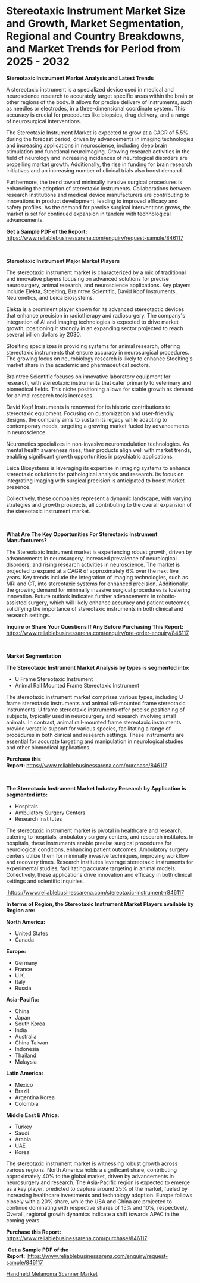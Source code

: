 <p><h1>Stereotaxic Instrument Market Size and Growth, Market Segmentation, Regional and Country Breakdowns, and Market Trends for Period from 2025 -  2032</h1></p><p><strong>Stereotaxic Instrument Market Analysis and Latest Trends</strong></p>
<p><p>A stereotaxic instrument is a specialized device used in medical and neuroscience research to accurately target specific areas within the brain or other regions of the body. It allows for precise delivery of instruments, such as needles or electrodes, in a three-dimensional coordinate system. This accuracy is crucial for procedures like biopsies, drug delivery, and a range of neurosurgical interventions.</p><p>The Stereotaxic Instrument Market is expected to grow at a CAGR of 5.5% during the forecast period, driven by advancements in imaging technologies and increasing applications in neuroscience, including deep brain stimulation and functional neuroimaging. Growing research activities in the field of neurology and increasing incidences of neurological disorders are propelling market growth. Additionally, the rise in funding for brain research initiatives and an increasing number of clinical trials also boost demand.</p><p>Furthermore, the trend toward minimally invasive surgical procedures is enhancing the adoption of stereotaxic instruments. Collaborations between research institutions and medical device manufacturers are contributing to innovations in product development, leading to improved efficacy and safety profiles. As the demand for precise surgical interventions grows, the market is set for continued expansion in tandem with technological advancements.</p></p>
<p><strong>Get a Sample PDF of the Report:&nbsp;</strong> <a href="https://www.reliablebusinessarena.com/enquiry/request-sample/846117?utm_campaign=2187&utm_medium=2&utm_source=Github&utm_content=ia&utm_term=04032025&utm_id=stereotaxic-instrument">https://www.reliablebusinessarena.com/enquiry/request-sample/846117</a></p>
<p>&nbsp;</p>
<p><strong>Stereotaxic Instrument Major Market Players</strong></p>
<p><p>The stereotaxic instrument market is characterized by a mix of traditional and innovative players focusing on advanced solutions for precise neurosurgery, animal research, and neuroscience applications. Key players include Elekta, Stoelting, Braintree Scientific, David Kopf Instruments, Neuronetics, and Leica Biosystems.</p><p>Elekta is a prominent player known for its advanced stereotactic devices that enhance precision in radiotherapy and radiosurgery. The company's integration of AI and imaging technologies is expected to drive market growth, positioning it strongly in an expanding sector projected to reach several billion dollars by 2030.</p><p>Stoelting specializes in providing systems for animal research, offering stereotaxic instruments that ensure accuracy in neurosurgical procedures. The growing focus on neurobiology research is likely to enhance Stoelting's market share in the academic and pharmaceutical sectors.</p><p>Braintree Scientific focuses on innovative laboratory equipment for research, with stereotaxic instruments that cater primarily to veterinary and biomedical fields. This niche positioning allows for stable growth as demand for animal research tools increases.</p><p>David Kopf Instruments is renowned for its historic contributions to stereotaxic equipment. Focusing on customization and user-friendly designs, the company aims to sustain its legacy while adapting to contemporary needs, targeting a growing market fueled by advancements in neuroscience.</p><p>Neuronetics specializes in non-invasive neuromodulation technologies. As mental health awareness rises, their products align well with market trends, enabling significant growth opportunities in psychiatric applications.</p><p>Leica Biosystems is leveraging its expertise in imaging systems to enhance stereotaxic solutions for pathological analysis and research. Its focus on integrating imaging with surgical precision is anticipated to boost market presence.</p><p>Collectively, these companies represent a dynamic landscape, with varying strategies and growth prospects, all contributing to the overall expansion of the stereotaxic instrument market.</p></p>
<p>&nbsp;</p>
<p><strong>What Are The Key Opportunities For Stereotaxic Instrument Manufacturers?</strong></p>
<p><p>The Stereotaxic Instrument market is experiencing robust growth, driven by advancements in neurosurgery, increased prevalence of neurological disorders, and rising research activities in neuroscience. The market is projected to expand at a CAGR of approximately 6% over the next five years. Key trends include the integration of imaging technologies, such as MRI and CT, into stereotaxic systems for enhanced precision. Additionally, the growing demand for minimally invasive surgical procedures is fostering innovation. Future outlook indicates further advancements in robotic-assisted surgery, which will likely enhance accuracy and patient outcomes, solidifying the importance of stereotaxic instruments in both clinical and research settings.</p></p>
<p><strong>Inquire or Share Your Questions If Any Before Purchasing This Report:</strong> <a href="https://www.reliablebusinessarena.com/enquiry/pre-order-enquiry/846117?utm_campaign=2187&utm_medium=2&utm_source=Github&utm_content=ia&utm_term=04032025&utm_id=stereotaxic-instrument">https://www.reliablebusinessarena.com/enquiry/pre-order-enquiry/846117</a></p>
<p>&nbsp;</p>
<p><strong>Market Segmentation</strong></p>
<p><strong>The Stereotaxic Instrument Market Analysis by types is segmented into:</strong></p>
<p><ul><li>U Frame Stereotaxic Instrument</li><li>Animal Rail Mounted Frame Stereotaxic Instrument</li></ul></p>
<p><p>The stereotaxic instrument market comprises various types, including U frame stereotaxic instruments and animal rail-mounted frame stereotaxic instruments. U frame stereotaxic instruments offer precise positioning of subjects, typically used in neurosurgery and research involving small animals. In contrast, animal rail-mounted frame stereotaxic instruments provide versatile support for various species, facilitating a range of procedures in both clinical and research settings. These instruments are essential for accurate targeting and manipulation in neurological studies and other biomedical applications.</p></p>
<p><strong>Purchase this Report:&nbsp;</strong><a href="https://www.reliablebusinessarena.com/purchase/846117?utm_campaign=2187&utm_medium=2&utm_source=Github&utm_content=ia&utm_term=04032025&utm_id=stereotaxic-instrument">https://www.reliablebusinessarena.com/purchase/846117</a></p>
<p>&nbsp;</p>
<p><strong>The Stereotaxic Instrument Market Industry Research by Application is segmented into:</strong></p>
<p><ul><li>Hospitals</li><li>Ambulatory Surgery Centers</li><li>Research Institutes</li></ul></p>
<p><p>The stereotaxic instrument market is pivotal in healthcare and research, catering to hospitals, ambulatory surgery centers, and research institutes. In hospitals, these instruments enable precise surgical procedures for neurological conditions, enhancing patient outcomes. Ambulatory surgery centers utilize them for minimally invasive techniques, improving workflow and recovery times. Research institutes leverage stereotaxic instruments for experimental studies, facilitating accurate targeting in animal models. Collectively, these applications drive innovation and efficacy in both clinical settings and scientific inquiries.</p></p>
<p><a href="https://www.reliablebusinessarena.com/stereotaxic-instrument-r846117?utm_campaign=2187&utm_medium=2&utm_source=Github&utm_content=ia&utm_term=04032025&utm_id=stereotaxic-instrument">&nbsp;https://www.reliablebusinessarena.com/stereotaxic-instrument-r846117</a></p>
<p><strong>In terms of Region, the Stereotaxic Instrument Market Players available by Region are:</strong></p>
<p>
    <p> <strong> North America: </strong>
        <ul>
            <li>United States</li>
            <li>Canada</li>
        </ul>
        </p> 
    <p> <strong> Europe: </strong>
        <ul>
            <li>Germany</li>
            <li>France</li>
            <li>U.K.</li>
            <li>Italy</li>
            <li>Russia</li>
        </ul>
        </p> 
    <p> <strong> Asia-Pacific: </strong>
        <ul>
            <li>China</li>
            <li>Japan</li>
            <li>South Korea</li>
            <li>India</li>
            <li>Australia</li>
            <li>China Taiwan</li>
            <li>Indonesia</li>
            <li>Thailand</li>
            <li>Malaysia</li>
        </ul>
        </p> 
    <p> <strong> Latin America: </strong>
        <ul>
            <li>Mexico</li>
            <li>Brazil</li>
            <li>Argentina Korea</li>
            <li>Colombia</li>
        </ul>
        </p> 
    <p> <strong> Middle East & Africa: </strong>
        <ul>
            <li>Turkey</li>
            <li>Saudi</li>
            <li>Arabia</li>
            <li>UAE</li>
            <li>Korea</li>
        </ul>
    </p>
    </p>
<p><p>The stereotaxic instrument market is witnessing robust growth across various regions. North America holds a significant share, contributing approximately 40% to the global market, driven by advancements in neurosurgery and research. The Asia-Pacific region is expected to emerge as a key player, predicted to capture around 25% of the market, fueled by increasing healthcare investments and technology adoption. Europe follows closely with a 20% share, while the USA and China are projected to continue dominating with respective shares of 15% and 10%, respectively. Overall, regional growth dynamics indicate a shift towards APAC in the coming years.</p></p>
<p><strong>Purchase this Report: </strong><a href="https://www.reliablebusinessarena.com/purchase/846117?utm_campaign=2187&utm_medium=2&utm_source=Github&utm_content=ia&utm_term=04032025&utm_id=stereotaxic-instrument">https://www.reliablebusinessarena.com/purchase/846117</a></p>
<p>&nbsp;<strong>Get a Sample PDF of the Report:&nbsp;&nbsp;</strong><a href="https://www.reliablebusinessarena.com/enquiry/request-sample/846117?utm_campaign=2187&utm_medium=2&utm_source=Github&utm_content=ia&utm_term=04032025&utm_id=stereotaxic-instrument">https://www.reliablebusinessarena.com/enquiry/request-sample/846117</a></p>
<p><strong></strong></p>
<p><p><a href="https://github.com/mauripalmi/Market-Research-Report-List-6/blob/main/handheld-melanoma-scanner-market.md?utm_campaign=2187&utm_medium=2&utm_source=Github&utm_content=ia&utm_term=04032025&utm_id=stereotaxic-instrument">Handheld Melanoma Scanner Market</a></p></p>